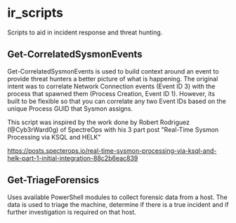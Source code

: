 # ir_scripts
Scripts to aid in incident response and threat hunting.

## Get-CorrelatedSysmonEvents

Get-CorrelatedSysmonEvents is used to build context around an event to provide threat hunters a better picture of what is happening. The original intent was to correlate Network Connection events (Event ID 3) with the process that spawned them (Process Creation, Event ID 1). However, its built to be flexible so that you can correlate any two Event IDs based on the unique Process GUID that Sysmon assigns.

This script was inspired by the work done by Robert Rodriguez (@Cyb3rWard0g) of SpectreOps with his 3 part post "Real-Time Sysmon Processing via KSQL and HELK"

https://posts.specterops.io/real-time-sysmon-processing-via-ksql-and-helk-part-1-initial-integration-88c2b6eac839

## Get-TriageForensics

Uses available PowerShell modules to collect forensic data from a host. The data is used to triage the machine, determine if there is a true incident and if further investigation is required on that host.
